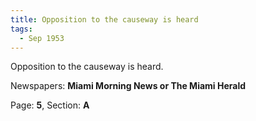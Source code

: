 ```yaml
---  
title: Opposition to the causeway is heard  
tags:  
  - Sep 1953  
---  
```

  
Opposition to the causeway is heard.  
  
Newspapers: **Miami Morning News or The Miami Herald**  
  
Page: **5**, Section: **A** 
